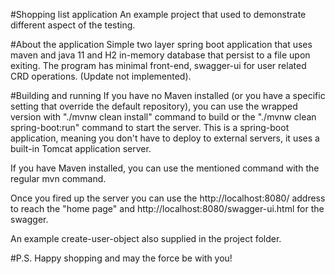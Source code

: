#Shopping list application
An example project that used to demonstrate different aspect of the testing.

#About the application
Simple two layer spring boot application that uses maven and java 11 and H2 in-memory database 
that persist to a file upon exiting.
The program has minimal front-end, swagger-ui for user related CRD operations. (Update not implemented). 

#Building and running
If you have no Maven installed (or you have a specific setting that override the default repository),
you can use the wrapped version with "./mvnw clean install" command to build or the 
"./mvnw clean spring-boot:run" command to start the server. This is a spring-boot application, meaning you don't 
have to deploy to external servers, it uses a built-in Tomcat application server.

If you have Maven installed, you can use the mentioned command with the regular mvn command.

Once you fired up the server you can use the http://localhost:8080/ address to reach the "home page" and 
http://localhost:8080/swagger-ui.html for the swagger. 

An example create-user-object also supplied in the project folder.

#P.S.
Happy shopping and may the force be with you!